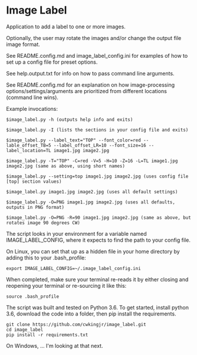 # Image Label
Application to add a label to one or more images.

Optionally, the user may rotate the images and/or change the output file image format.

See README.config.md and image_label_config.ini for examples of how to set up a config file for preset options.

See help.output.txt for info on how to pass command line arguments.

See README.config.md for an explanation on how image-processing options/settings/arguments are prioritized from different locations (command line wins).

Example invocations:

    $image_label.py -h (outputs help info and exits)

    $image_label.py -I (lists the sections in your config file and exits)

    $image_label.py --label_text="TOP" --font_color=red --lable_offset_TB=5 --label_offset_LR=10 --font_size=16 --label_location=TL image1.jpg image2.jpg

    $image_label.py -T="TOP" -C=red -V=5 -H=10 -Z=16 -L=TL image1.jpg image2.jpg (same as above, using short names)

    $image_label.py --setting=top image1.jpg image2.jpg (uses config file [top] section values)

    $image_label.py image1.jpg image2.jpg (uses all default settings)

    $image_label.py -O=PNG image1.jpg image2.jpg (uses all defaults, outputs in PNG format)

    $image_label.py -O=PNG -R=90 image1.jpg image2.jpg (same as above, but rotates image 90 degrees CW)

The script looks in your environment for a variable named IMAGE_LABEL_CONFIG, where it expects to find the path to your config file.

On Linux, you can set that up as a hidden file in your home directory by adding this to your .bash_profile:

    export IMAGE_LABEL_CONFIG=~/.image_label_config.ini

When completed, make sure your terminal re-reads it by either closing and reopening your terminal or re-sourcing it like this:

    source .bash_profile

The script was built and tested on Python 3.6. To get started, install python 3.6, download the code into a folder, then pip install the requirements.

    git clone https://github.com/cwkingjr/image_label.git
    cd image_label
    pip install -r requirements.txt

On Windows, ... I'm looking at that next.